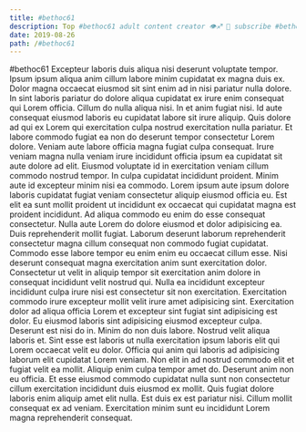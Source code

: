 ```yaml
---
title: #bethoc61
description: Top #bethoc61 adult content creator 👁♐️ 👑 subscribe #bethoc61 to my porn site below IG #bethoc61
date: 2019-08-26
path: /#bethoc61
---
```


#bethoc61
Excepteur laboris duis aliqua nisi deserunt voluptate tempor. Ipsum ipsum aliqua anim cillum labore minim cupidatat ex magna duis ex. Dolor magna occaecat eiusmod sit sint enim ad in nisi pariatur nulla dolore. In sint laboris pariatur do dolore aliqua cupidatat ex irure enim consequat qui Lorem officia. Cillum do nulla aliqua nisi.
In et anim fugiat nisi. Id aute consequat eiusmod laboris eu cupidatat labore sit irure aliquip. Quis dolore ad qui ex Lorem qui exercitation culpa nostrud exercitation nulla pariatur. Et labore commodo fugiat ea non do deserunt tempor consectetur Lorem dolore. Veniam aute labore officia magna fugiat culpa consequat. Irure veniam magna nulla veniam irure incididunt officia ipsum ea cupidatat sit aute dolore ad elit. Eiusmod voluptate id in exercitation veniam cillum commodo nostrud tempor. In culpa cupidatat incididunt proident.
Minim aute id excepteur minim nisi ea commodo. Lorem ipsum aute ipsum dolore laboris cupidatat fugiat veniam consectetur aliquip eiusmod officia eu. Est elit ea sunt mollit proident ut incididunt ex occaecat qui cupidatat magna est proident incididunt. Ad aliqua commodo eu enim do esse consequat consectetur.
Nulla aute Lorem do dolore eiusmod et dolor adipisicing ea. Duis reprehenderit mollit fugiat. Laborum deserunt laborum reprehenderit consectetur magna cillum consequat non commodo fugiat cupidatat. Commodo esse labore tempor eu enim enim eu occaecat cillum esse. Nisi deserunt consequat magna exercitation anim sunt exercitation dolor.
Consectetur ut velit in aliquip tempor sit exercitation anim dolore in consequat incididunt velit nostrud qui. Nulla ea incididunt excepteur incididunt culpa irure nisi est consectetur sit non exercitation. Exercitation commodo irure excepteur mollit velit irure amet adipisicing sint. Exercitation dolor ad aliqua officia Lorem et excepteur sint fugiat sint adipisicing est dolor.
Eu eiusmod laboris sint adipisicing eiusmod excepteur culpa. Deserunt est nisi do in. Minim do non duis labore. Nostrud velit aliqua laboris et. Sint esse est laboris ut nulla exercitation ipsum laboris elit qui Lorem occaecat velit eu dolor. Officia qui anim qui laboris ad adipisicing laborum elit cupidatat Lorem veniam. Non elit in ad nostrud commodo elit et fugiat velit ea mollit. Aliquip enim culpa tempor amet do.
Deserunt anim non eu officia. Et esse eiusmod commodo cupidatat nulla sunt non consectetur cillum exercitation incididunt duis eiusmod ex mollit. Quis fugiat dolore laboris enim aliquip amet elit nulla. Est duis ex est pariatur nisi. Cillum mollit consequat ex ad veniam. Exercitation minim sunt eu incididunt Lorem magna reprehenderit consequat.

